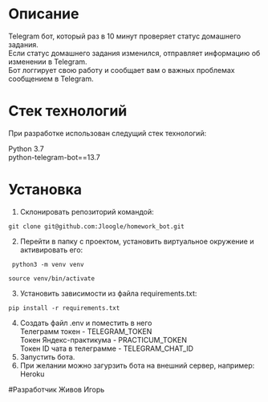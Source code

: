 # Описание
Telegram бот, который раз в 10 минут проверяет статус домашнего задания.<br>
Если статус домашнего задания изменился, отправляет информацию об изменении в Telegram.<br>
Бот логгирует свою работу и сообщает вам о важных проблемах сообщением в Telegram.

# Стек технологий

При разработке использован следущий стек технологий:

Python 3.7<br>
python-telegram-bot==13.7

# Установка
1. Склонировать репозиторий командой:
 ```
 git clone git@github.com:Jloogle/homework_bot.git
 ```
2. Перейти в папку с проектом, установить виртуальное окружение и активировать его:
```
 python3 -m venv venv
 ```
 ```
 source venv/bin/activate
 ```
3. Установить зависимости из файла requirements.txt:
```
pip install -r requirements.txt
```
4. Создать файл .env и поместить в него <br>
Телеграмм токен - TELEGRAM_TOKEN<br>
Токен Яндекс-практикума - PRACTICUM_TOKEN<br>
Токен ID чата в телеграмме - TELEGRAM_CHAT_ID<br>
5. Запустить бота.<br>
6. При желании можно загурзить бота на внешний сервер, например: Heroku


#Разработчик
Живов Игорь
